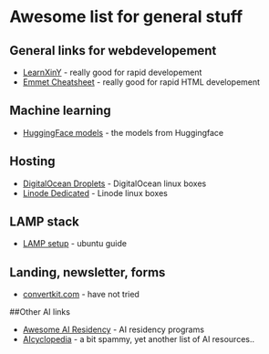 # Awesome list for general stuff

## General links for webdevelopement
* [LearnXinY](https://learnxinyminutes.com/) - really good for rapid developement
* [Emmet Cheatsheet](https://docs.emmet.io/cheat-sheet/) - really good for rapid HTML developement

## Machine learning
* [HuggingFace models](https://huggingface.co/models) - the models from Huggingface

## Hosting
* [DigitalOcean Droplets](https://www.digitalocean.com/pricing/droplets) - DigitalOcean linux boxes
* [Linode Dedicated](https://www.linode.com/pricing/) - Linode linux boxes

## LAMP stack
* [LAMP setup](https://help.ubuntu.com/community/ApacheMySQLPHP) - ubuntu guide

## Landing, newsletter, forms
* [convertkit.com](https://convertkit.com/) - have not tried

##Other AI links
* [Awesome AI Residency](https://github.com/dangkhoasdc/awesome-ai-residency) - AI residency programs
* [AIcyclopedia](https://www.aicyclopedia.com/) - a bit spammy, yet another list of AI resources..

